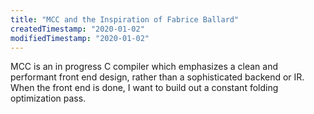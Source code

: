 ```yaml
---
title: "MCC and the Inspiration of Fabrice Ballard"
createdTimestamp: "2020-01-02"
modifiedTimestamp: "2020-01-02"
---
```


MCC is an in progress C compiler which emphasizes
a clean and performant front end design, rather than
a sophisticated backend or IR. When the front end is done,
I want to build out a constant folding optimization pass.
